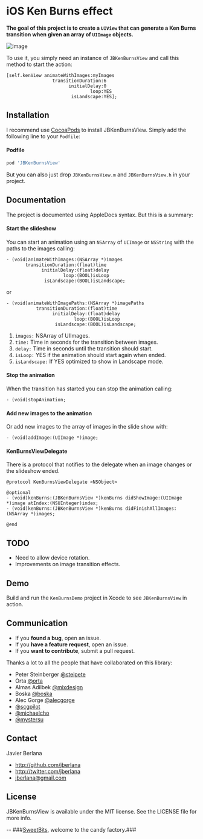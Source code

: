 iOS Ken Burns effect
====================

**The goal of this project is to create a `UIView` that can generate a Ken Burns transition when given an array of `UIImage` objects.**

![image](<https://raw.githubusercontent.com/jberlana/JBKenBurns/master/demo.gif>)

To use it, you simply need an instance of `JBKenBurnsView` and call this method to start the action:

``` objc
[self.kenView animateWithImages:myImages
                 transitionDuration:6
                       initialDelay:0
                               loop:YES
                        isLandscape:YES];
```

## Installation

I recommend use [CocoaPods](http://cocoapods.org) to install JBKenBurnsView. Simply add the following line to your `Podfile`:

#### Podfile

```ruby
pod 'JBKenBurnsView'
```

But you can also just drop `JBKenBurnsView.m` and `JBKenBurnsView.h` in your project.

## Documentation

The project is documented using AppleDocs syntax. But this is a summary:

#### Start the slideshow
You can start an animation using an `NSArray` of `UIImage` or `NSString` with the paths to the images calling:

``` objc
- (void)animateWithImages:(NSArray *)images
       transitionDuration:(float)time
             initialDelay:(float)delay
                     loop:(BOOL)isLoop
              isLandscape:(BOOL)isLandscape;
```
or 

``` objc
- (void)animateWithImagePaths:(NSArray *)imagePaths
           transitionDuration:(float)time
                 initialDelay:(float)delay
                         loop:(BOOL)isLoop
                  isLandscape:(BOOL)isLandscape;
```

1. `images:` NSArray of UIImages.
2. `time:`  Time in seconds for the transition between images.
3. `delay:`  Time in seconds until the transition should start.
4. `isLoop:`  YES if the animation should start again when ended.
5. `isLandscape:`  If YES optimized to show in Landscape mode.

#### Stop the animation
When the transition has started you can stop the animation calling:

`- (void)stopAnimation;`

#### Add new images to the animation
Or add new images to the array of images in the slide show with:

`- (void)addImage:(UIImage *)image;`

#### KenBurnsViewDelegate
There is a protocol that notifies to the delegate when an image changes or the slideshow ended.

``` objc
@protocol KenBurnsViewDelegate <NSObject>

@optional
- (void)kenBurns:(JBKenBurnsView *)kenBurns didShowImage:(UIImage *)image atIndex:(NSUInteger)index;
- (void)kenBurns:(JBKenBurnsView *)kenBurns didFinishAllImages:(NSArray *)images;

@end
```

## TODO

* Need to allow device rotation.
* Improvements on image transition effects.

## Demo

Build and run the `KenBurnsDemo` project in Xcode to see `JBKenBurnsView` in action.


## Communication

- If you **found a bug**, open an issue.
- If you **have a feature request**, open an issue.
- If you **want to contribute**, submit a pull request.

Thanks a lot to all the people that have collaborated on this library:

- Peter Steinberger [@steipete](https://github.com/steipete)
- Orta [@orta](https://github.com/orta)
- Almas Adilbek [@mixdesign](https://github.com/mixdesign)
- Boska [@boska](https://github.com/boska)
- Alec Gorge [@alecgorge](https://github.com/alecgorge)
- [@scgpilot](https://github.com/scgpilot)
- [@michaelcho](https://github.com/michaelcho)
- [@mystersu](https://github.com/mystersu)

## Contact

Javier Berlana

- http://github.com/jberlana
- http://twitter.com/jberlana
- jberlana@gmail.com

## License

JBKenBurnsView is available under the MIT license. See the LICENSE file for more info.

--
###[SweetBits](http://www.sweetbits.es/ "SweetBits"), welcome to the candy factory.###

